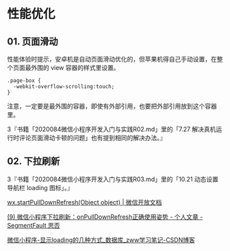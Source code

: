# 性能优化

## 01. 页面滑动

性能体验时提示，安卓机是自动页面滑动优化的，但苹果机得自己手动设置，在整个页面最外围的 view 容器的样式里设置。

```
.page-box {
  -webkit-overflow-scrolling:touch;
}
```

注意，一定要是最外围的容器，即使有外部引用，也要把外部引用放到这个容器里。

3『书籍「2020084微信小程序开发入门与实践R02.md」里的「7.27 解决真机运行时评论页面滑动卡顿的问题」也有提到相同的解决办法。』

## 02. 下拉刷新

3『书籍「2020084微信小程序开发入门与实践R03.md」里的「10.21 动态设置导航栏 loading 图标」。』

[wx.startPullDownRefresh(Object object) | 微信开放文档](https://developers.weixin.qq.com/miniprogram/dev/api/ui/pull-down-refresh/wx.startPullDownRefresh.html)

[(9) 微信小程序下拉刷新：onPullDownRefresh正确使用姿势 - 个人文章 - SegmentFault 思否](https://segmentfault.com/a/1190000016996569)

[微信小程序-显示loading的几种方式_数据库_zww学习笔记-CSDN博客](https://blog.csdn.net/zww1984774346/article/details/84849159)